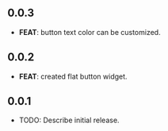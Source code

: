## 0.0.3

 - **FEAT**: button text color can be customized.

## 0.0.2

 - **FEAT**: created flat button widget.

## 0.0.1

* TODO: Describe initial release.
